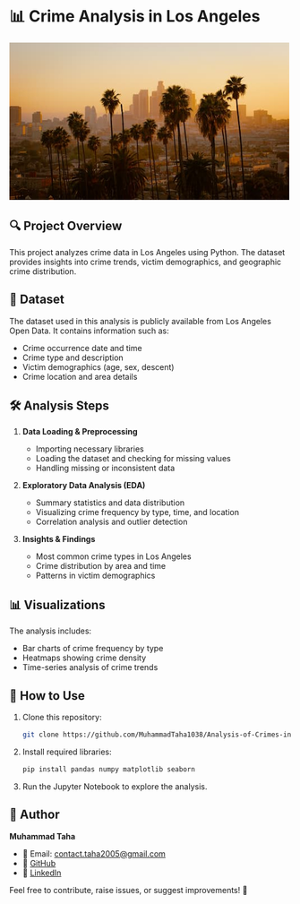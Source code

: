 # 📊 Crime Analysis in Los Angeles

![Los Angeles skyline](la_skyline.jpg)

## 🔍 Project Overview
This project analyzes crime data in Los Angeles using Python. The dataset provides insights into crime trends, victim demographics, and geographic crime distribution.

## 📂 Dataset
The dataset used in this analysis is publicly available from Los Angeles Open Data. It contains information such as:

- Crime occurrence date and time
- Crime type and description
- Victim demographics (age, sex, descent)
- Crime location and area details

## 🛠️ Analysis Steps
1. **Data Loading & Preprocessing**
   - Importing necessary libraries
   - Loading the dataset and checking for missing values
   - Handling missing or inconsistent data

2. **Exploratory Data Analysis (EDA)**
   - Summary statistics and data distribution
   - Visualizing crime frequency by type, time, and location
   - Correlation analysis and outlier detection

3. **Insights & Findings**
   - Most common crime types in Los Angeles
   - Crime distribution by area and time
   - Patterns in victim demographics

## 📊 Visualizations
The analysis includes:
- Bar charts of crime frequency by type
- Heatmaps showing crime density
- Time-series analysis of crime trends

## 🚀 How to Use
1. Clone this repository:
   ```bash
   git clone https://github.com/MuhammadTaha1038/Analysis-of-Crimes-in-Los-Angeles.git
   ```
2. Install required libraries:
   ```bash
   pip install pandas numpy matplotlib seaborn
   ```
3. Run the Jupyter Notebook to explore the analysis.

## 📝 Author
**Muhammad Taha**
- 📧 Email: contact.taha2005@gmail.com
- 🔗 [GitHub](https://github.com/MuhammadTaha1038)
- 🔗 [LinkedIn](https://www.linkedin.com/in/muhammad-taha-b88807248/)

Feel free to contribute, raise issues, or suggest improvements! 🚀


